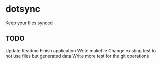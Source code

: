 # dotsync
Keep your files synced
## TODO
Update Readme
Finish application
Write makefile
Change existing test to not use files but generated data
Write more test for the git operations
